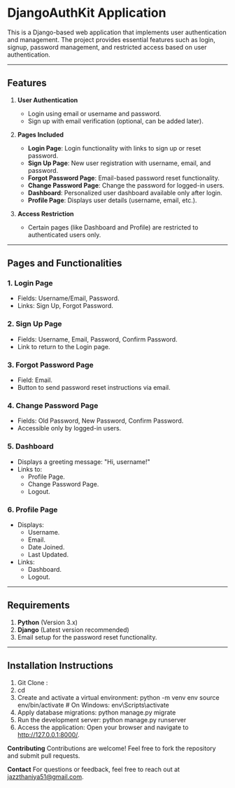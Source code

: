 # DjangoAuthKit Application 

This is a Django-based web application that implements user authentication and management. The project provides essential features such as login, signup, password management, and restricted access based on user authentication.

---

## Features

1. **User Authentication**
   - Login using email or username and password.
   - Sign up with email verification (optional, can be added later).

2. **Pages Included**
   - **Login Page**: Login functionality with links to sign up or reset password.
   - **Sign Up Page**: New user registration with username, email, and password.
   - **Forgot Password Page**: Email-based password reset functionality.
   - **Change Password Page**: Change the password for logged-in users.
   - **Dashboard**: Personalized user dashboard available only after login.
   - **Profile Page**: Displays user details (username, email, etc.).

3. **Access Restriction**
   - Certain pages (like Dashboard and Profile) are restricted to authenticated users only.

---

## Pages and Functionalities

### 1. **Login Page**
   - Fields: Username/Email, Password.
   - Links: Sign Up, Forgot Password.

### 2. **Sign Up Page**
   - Fields: Username, Email, Password, Confirm Password.
   - Link to return to the Login page.

### 3. **Forgot Password Page**
   - Field: Email.
   - Button to send password reset instructions via email.

### 4. **Change Password Page**
   - Fields: Old Password, New Password, Confirm Password.
   - Accessible only by logged-in users.

### 5. **Dashboard**
   - Displays a greeting message: "Hi, username!"
   - Links to:
     - Profile Page.
     - Change Password Page.
     - Logout.

### 6. **Profile Page**
   - Displays:
     - Username.
     - Email.
     - Date Joined.
     - Last Updated.
   - Links:
     - Dashboard.
     - Logout.

---

## Requirements

1. **Python** (Version 3.x)
2. **Django** (Latest version recommended)
3. Email setup for the password reset functionality.

---

## Installation Instructions

1) Git Clone :
2) cd
3) Create and activate a virtual environment:
python -m venv env
source env/bin/activate  # On Windows: env\Scripts\activate
4) Apply database migrations:
python manage.py migrate
5) Run the development server:
python manage.py runserver
6) Access the application: Open your browser and navigate to http://127.0.0.1:8000/.

**Contributing**
Contributions are welcome! Feel free to fork the repository and submit pull requests.

**Contact**
For questions or feedback, feel free to reach out at jazzthaniya51@gmail.com.



  
